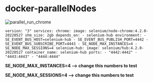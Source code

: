 # docker-parallelNodes

![parallel_run_chrome](https://user-images.githubusercontent.com/71812190/174050038-fa95bb47-62f9-4ac7-ba18-cdbfbfa4599b.PNG)

`
version: "3"
services:
  chrome:
    image: selenium/node-chrome:4.2.0-20220527
    shm_size: 2gb
    depends_on:
      - selenium-hub
    environment:
      - SE_EVENT_BUS_HOST=selenium-hub
      - SE_EVENT_BUS_PUBLISH_PORT=4442
      - SE_EVENT_BUS_SUBSCRIBE_PORT=4443
      - SE_NODE_MAX_INSTANCES=4
      - SE_NODE_MAX_SESSIONS=4
    selenium-hub:
    image: selenium/hub:4.2.0-20220527
    container_name: selenium-hub
    ports:
      - "4442:4442"
      - "4443:4443"
      - "4444:4444"
`


**SE_NODE_MAX_INSTANCES=4 --> change this numbers to test**

**SE_NODE_MAX_SESSIONS=4  --> change this numbers to test**
